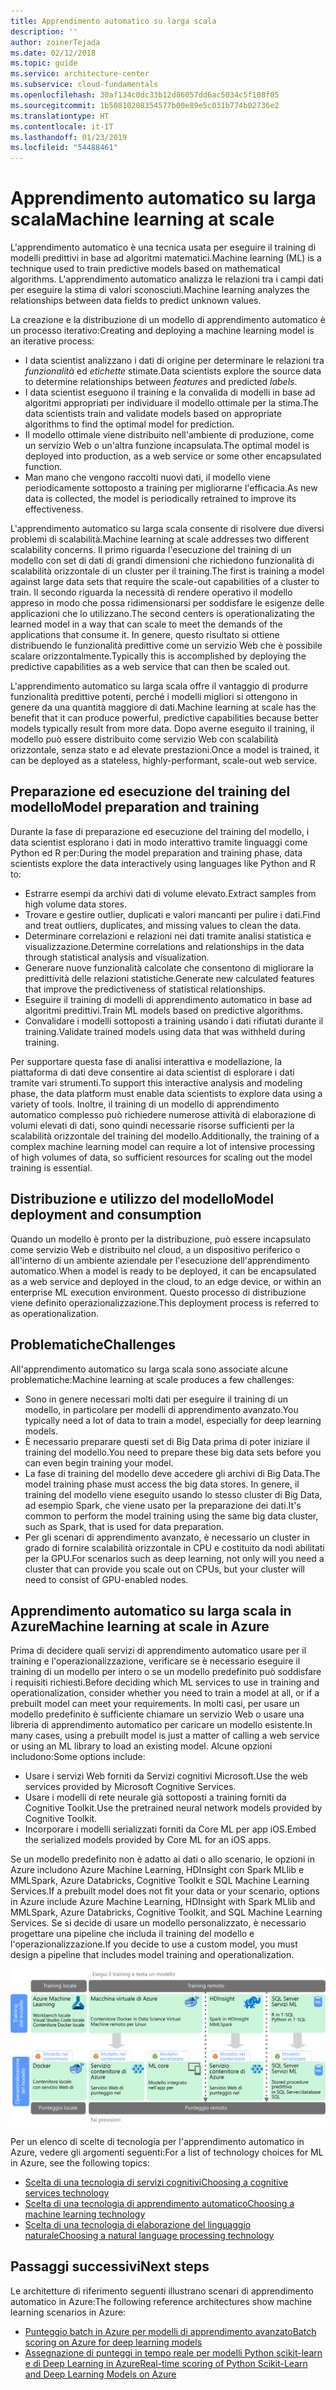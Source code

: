 ```yaml
---
title: Apprendimento automatico su larga scala
description: ''
author: zoinerTejada
ms.date: 02/12/2018
ms.topic: guide
ms.service: architecture-center
ms.subservice: cloud-fundamentals
ms.openlocfilehash: 30af134c0dc33b12d86057dd6ac5034c5f108f05
ms.sourcegitcommit: 1b50810208354577b00e89e5c031b774b02736e2
ms.translationtype: HT
ms.contentlocale: it-IT
ms.lasthandoff: 01/23/2019
ms.locfileid: "54488461"
---
```

# <a name="machine-learning-at-scale"></a><span data-ttu-id="0aa71-102">Apprendimento automatico su larga scala</span><span class="sxs-lookup"><span data-stu-id="0aa71-102">Machine learning at scale</span></span>

<span data-ttu-id="0aa71-103">L'apprendimento automatico è una tecnica usata per eseguire il training di modelli predittivi in base ad algoritmi matematici.</span><span class="sxs-lookup"><span data-stu-id="0aa71-103">Machine learning (ML) is a technique used to train predictive models based on mathematical algorithms.</span></span> <span data-ttu-id="0aa71-104">L'apprendimento automatico analizza le relazioni tra i campi dati per eseguire la stima di valori sconosciuti.</span><span class="sxs-lookup"><span data-stu-id="0aa71-104">Machine learning analyzes the relationships between data fields to predict unknown values.</span></span>

<span data-ttu-id="0aa71-105">La creazione e la distribuzione di un modello di apprendimento automatico è un processo iterativo:</span><span class="sxs-lookup"><span data-stu-id="0aa71-105">Creating and deploying a machine learning model is an iterative process:</span></span>

- <span data-ttu-id="0aa71-106">I data scientist analizzano i dati di origine per determinare le relazioni tra *funzionalità* ed *etichette* stimate.</span><span class="sxs-lookup"><span data-stu-id="0aa71-106">Data scientists explore the source data to determine relationships between *features* and predicted *labels*.</span></span>
- <span data-ttu-id="0aa71-107">I data scientist eseguono il training e la convalida di modelli in base ad algoritmi appropriati per individuare il modello ottimale per la stima.</span><span class="sxs-lookup"><span data-stu-id="0aa71-107">The data scientists train and validate models based on appropriate algorithms to find the optimal model for prediction.</span></span>
- <span data-ttu-id="0aa71-108">Il modello ottimale viene distribuito nell'ambiente di produzione, come un servizio Web o un'altra funzione incapsulata.</span><span class="sxs-lookup"><span data-stu-id="0aa71-108">The optimal model is deployed into production, as a web service or some other encapsulated function.</span></span>
- <span data-ttu-id="0aa71-109">Man mano che vengono raccolti nuovi dati, il modello viene periodicamente sottoposto a training per migliorarne l'efficacia.</span><span class="sxs-lookup"><span data-stu-id="0aa71-109">As new data is collected, the model is periodically retrained to improve its effectiveness.</span></span>

<span data-ttu-id="0aa71-110">L'apprendimento automatico su larga scala consente di risolvere due diversi problemi di scalabilità.</span><span class="sxs-lookup"><span data-stu-id="0aa71-110">Machine learning at scale addresses two different scalability concerns.</span></span> <span data-ttu-id="0aa71-111">Il primo riguarda l'esecuzione del training di un modello con set di dati di grandi dimensioni che richiedono funzionalità di scalabilità orizzontale di un cluster per il training.</span><span class="sxs-lookup"><span data-stu-id="0aa71-111">The first is training a model against large data sets that require the scale-out capabilities of a cluster to train.</span></span> <span data-ttu-id="0aa71-112">Il secondo riguarda la necessità di rendere operativo il modello appreso in modo che possa ridimensionarsi per soddisfare le esigenze delle applicazioni che lo utilizzano.</span><span class="sxs-lookup"><span data-stu-id="0aa71-112">The second centers is operationalizating the learned model in a way that can scale to meet the demands of the applications that consume it.</span></span> <span data-ttu-id="0aa71-113">In genere, questo risultato si ottiene distribuendo le funzionalità predittive come un servizio Web che è possibile scalare orizzontalmente.</span><span class="sxs-lookup"><span data-stu-id="0aa71-113">Typically this is accomplished by deploying the predictive capabilities as a web service that can then be scaled out.</span></span>

<span data-ttu-id="0aa71-114">L'apprendimento automatico su larga scala offre il vantaggio di produrre funzionalità predittive potenti, perché i modelli migliori si ottengono in genere da una quantità maggiore di dati.</span><span class="sxs-lookup"><span data-stu-id="0aa71-114">Machine learning at scale has the benefit that it can produce powerful, predictive capabilities because better models typically result from more data.</span></span> <span data-ttu-id="0aa71-115">Dopo averne eseguito il training, il modello può essere distribuito come servizio Web con scalabilità orizzontale, senza stato e ad elevate prestazioni.</span><span class="sxs-lookup"><span data-stu-id="0aa71-115">Once a model is trained, it can be deployed as a stateless, highly-performant, scale-out web service.</span></span>

## <a name="model-preparation-and-training"></a><span data-ttu-id="0aa71-116">Preparazione ed esecuzione del training del modello</span><span class="sxs-lookup"><span data-stu-id="0aa71-116">Model preparation and training</span></span>

<span data-ttu-id="0aa71-117">Durante la fase di preparazione ed esecuzione del training del modello, i data scientist esplorano i dati in modo interattivo tramite linguaggi come Python ed R per:</span><span class="sxs-lookup"><span data-stu-id="0aa71-117">During the model preparation and training phase, data scientists explore the data interactively using languages like Python and R to:</span></span>

- <span data-ttu-id="0aa71-118">Estrarre esempi da archivi dati di volume elevato.</span><span class="sxs-lookup"><span data-stu-id="0aa71-118">Extract samples from high volume data stores.</span></span>
- <span data-ttu-id="0aa71-119">Trovare e gestire outlier, duplicati e valori mancanti per pulire i dati.</span><span class="sxs-lookup"><span data-stu-id="0aa71-119">Find and treat outliers, duplicates, and missing values to clean the data.</span></span>
- <span data-ttu-id="0aa71-120">Determinare correlazioni e relazioni nei dati tramite analisi statistica e visualizzazione.</span><span class="sxs-lookup"><span data-stu-id="0aa71-120">Determine correlations and relationships in the data through statistical analysis and visualization.</span></span>
- <span data-ttu-id="0aa71-121">Generare nuove funzionalità calcolate che consentono di migliorare la predittività delle relazioni statistiche.</span><span class="sxs-lookup"><span data-stu-id="0aa71-121">Generate new calculated features that improve the predictiveness of statistical relationships.</span></span>
- <span data-ttu-id="0aa71-122">Eseguire il training di modelli di apprendimento automatico in base ad algoritmi predittivi.</span><span class="sxs-lookup"><span data-stu-id="0aa71-122">Train ML models based on predictive algorithms.</span></span>
- <span data-ttu-id="0aa71-123">Convalidare i modelli sottoposti a training usando i dati rifiutati durante il training.</span><span class="sxs-lookup"><span data-stu-id="0aa71-123">Validate trained models using data that was withheld during training.</span></span>

<span data-ttu-id="0aa71-124">Per supportare questa fase di analisi interattiva e modellazione, la piattaforma di dati deve consentire ai data scientist di esplorare i dati tramite vari strumenti.</span><span class="sxs-lookup"><span data-stu-id="0aa71-124">To support this interactive analysis and modeling phase, the data platform must enable data scientists to explore data using a variety of tools.</span></span> <span data-ttu-id="0aa71-125">Inoltre, il training di un modello di apprendimento automatico complesso può richiedere numerose attività di elaborazione di volumi elevati di dati, sono quindi necessarie risorse sufficienti per la scalabilità orizzontale del training del modello.</span><span class="sxs-lookup"><span data-stu-id="0aa71-125">Additionally, the training of a complex machine learning model can require a lot of intensive processing of high volumes of data, so sufficient resources for scaling out the model training is essential.</span></span>

## <a name="model-deployment-and-consumption"></a><span data-ttu-id="0aa71-126">Distribuzione e utilizzo del modello</span><span class="sxs-lookup"><span data-stu-id="0aa71-126">Model deployment and consumption</span></span>

<span data-ttu-id="0aa71-127">Quando un modello è pronto per la distribuzione, può essere incapsulato come servizio Web e distribuito nel cloud, a un dispositivo periferico o all'interno di un ambiente aziendale per l'esecuzione dell'apprendimento automatico.</span><span class="sxs-lookup"><span data-stu-id="0aa71-127">When a model is ready to be deployed, it can be encapsulated as a web service and deployed in the cloud, to an edge device, or within an enterprise ML execution environment.</span></span> <span data-ttu-id="0aa71-128">Questo processo di distribuzione viene definito operazionalizzazione.</span><span class="sxs-lookup"><span data-stu-id="0aa71-128">This deployment process is referred to as operationalization.</span></span>

## <a name="challenges"></a><span data-ttu-id="0aa71-129">Problematiche</span><span class="sxs-lookup"><span data-stu-id="0aa71-129">Challenges</span></span>

<span data-ttu-id="0aa71-130">All'apprendimento automatico su larga scala sono associate alcune problematiche:</span><span class="sxs-lookup"><span data-stu-id="0aa71-130">Machine learning at scale produces a few challenges:</span></span>

- <span data-ttu-id="0aa71-131">Sono in genere necessari molti dati per eseguire il training di un modello, in particolare per modelli di apprendimento avanzato.</span><span class="sxs-lookup"><span data-stu-id="0aa71-131">You typically need a lot of data to train a model, especially for deep learning models.</span></span>
- <span data-ttu-id="0aa71-132">È necessario preparare questi set di Big Data prima di poter iniziare il training del modello.</span><span class="sxs-lookup"><span data-stu-id="0aa71-132">You need to prepare these big data sets before you can even begin training your model.</span></span>
- <span data-ttu-id="0aa71-133">La fase di training del modello deve accedere gli archivi di Big Data.</span><span class="sxs-lookup"><span data-stu-id="0aa71-133">The model training phase must access the big data stores.</span></span> <span data-ttu-id="0aa71-134">In genere, il training del modello viene eseguito usando lo stesso cluster di Big Data, ad esempio Spark, che viene usato per la preparazione dei dati.</span><span class="sxs-lookup"><span data-stu-id="0aa71-134">It's common to perform the model training using the same big data cluster, such as Spark, that is used for data preparation.</span></span>
- <span data-ttu-id="0aa71-135">Per gli scenari di apprendimento avanzato, è necessario un cluster in grado di fornire scalabilità orizzontale in CPU e costituito da nodi abilitati per la GPU.</span><span class="sxs-lookup"><span data-stu-id="0aa71-135">For scenarios such as deep learning, not only will you need a cluster that can provide you scale out on CPUs, but your cluster will need to consist of GPU-enabled nodes.</span></span>

## <a name="machine-learning-at-scale-in-azure"></a><span data-ttu-id="0aa71-136">Apprendimento automatico su larga scala in Azure</span><span class="sxs-lookup"><span data-stu-id="0aa71-136">Machine learning at scale in Azure</span></span>

<span data-ttu-id="0aa71-137">Prima di decidere quali servizi di apprendimento automatico usare per il training e l'operazionalizzazione, verificare se è necessario eseguire il training di un modello per intero o se un modello predefinito può soddisfare i requisiti richiesti.</span><span class="sxs-lookup"><span data-stu-id="0aa71-137">Before deciding which ML services to use in training and operationalization, consider whether you need to train a model at all, or if a prebuilt model can meet your requirements.</span></span> <span data-ttu-id="0aa71-138">In molti casi, per usare un modello predefinito è sufficiente chiamare un servizio Web o usare una libreria di apprendimento automatico per caricare un modello esistente.</span><span class="sxs-lookup"><span data-stu-id="0aa71-138">In many cases, using a prebuilt model is just a matter of calling a web service or using an ML library to load an existing model.</span></span> <span data-ttu-id="0aa71-139">Alcune opzioni includono:</span><span class="sxs-lookup"><span data-stu-id="0aa71-139">Some options include:</span></span>

- <span data-ttu-id="0aa71-140">Usare i servizi Web forniti da Servizi cognitivi Microsoft.</span><span class="sxs-lookup"><span data-stu-id="0aa71-140">Use the web services provided by Microsoft Cognitive Services.</span></span>
- <span data-ttu-id="0aa71-141">Usare i modelli di rete neurale già sottoposti a training forniti da Cognitive Toolkit.</span><span class="sxs-lookup"><span data-stu-id="0aa71-141">Use the pretrained neural network models provided by Cognitive Toolkit.</span></span>
- <span data-ttu-id="0aa71-142">Incorporare i modelli serializzati forniti da Core ML per app iOS.</span><span class="sxs-lookup"><span data-stu-id="0aa71-142">Embed the serialized models provided by Core ML for an iOS apps.</span></span>

<span data-ttu-id="0aa71-143">Se un modello predefinito non è adatto ai dati o allo scenario, le opzioni in Azure includono Azure Machine Learning, HDInsight con Spark MLlib e MMLSpark, Azure Databricks, Cognitive Toolkit e SQL Machine Learning Services.</span><span class="sxs-lookup"><span data-stu-id="0aa71-143">If a prebuilt model does not fit your data or your scenario, options in Azure include Azure Machine Learning, HDInsight with Spark MLlib and MMLSpark, Azure Databricks, Cognitive Toolkit, and SQL Machine Learning Services.</span></span> <span data-ttu-id="0aa71-144">Se si decide di usare un modello personalizzato, è necessario progettare una pipeline che includa il training del modello e l'operazionalizzazione.</span><span class="sxs-lookup"><span data-stu-id="0aa71-144">If you decide to use a custom model, you must design a pipeline that includes model training and operationalization.</span></span>

![Opzioni di modelli in Azure](./images/machine-learning-model-training-and-deployment.png)

<span data-ttu-id="0aa71-146">Per un elenco di scelte di tecnologia per l'apprendimento automatico in Azure, vedere gli argomenti seguenti:</span><span class="sxs-lookup"><span data-stu-id="0aa71-146">For a list of technology choices for ML in Azure, see the following topics:</span></span>

- [<span data-ttu-id="0aa71-147">Scelta di una tecnologia di servizi cognitivi</span><span class="sxs-lookup"><span data-stu-id="0aa71-147">Choosing a cognitive services technology</span></span>](../technology-choices/cognitive-services.md)
- [<span data-ttu-id="0aa71-148">Scelta di una tecnologia di apprendimento automatico</span><span class="sxs-lookup"><span data-stu-id="0aa71-148">Choosing a machine learning technology</span></span>](../technology-choices/data-science-and-machine-learning.md)
- [<span data-ttu-id="0aa71-149">Scelta di una tecnologia di elaborazione del linguaggio naturale</span><span class="sxs-lookup"><span data-stu-id="0aa71-149">Choosing a natural language processing technology</span></span>](../technology-choices/natural-language-processing.md)

## <a name="next-steps"></a><span data-ttu-id="0aa71-150">Passaggi successivi</span><span class="sxs-lookup"><span data-stu-id="0aa71-150">Next steps</span></span>

<span data-ttu-id="0aa71-151">Le architetture di riferimento seguenti illustrano scenari di apprendimento automatico in Azure:</span><span class="sxs-lookup"><span data-stu-id="0aa71-151">The following reference architectures show machine learning scenarios in Azure:</span></span>

- [<span data-ttu-id="0aa71-152">Punteggio batch in Azure per modelli di apprendimento avanzato</span><span class="sxs-lookup"><span data-stu-id="0aa71-152">Batch scoring on Azure for deep learning models</span></span>](../../reference-architectures/ai/batch-scoring-deep-learning.md)
- [<span data-ttu-id="0aa71-153">Assegnazione di punteggi in tempo reale per modelli Python scikit-learn e di Deep Learning in Azure</span><span class="sxs-lookup"><span data-stu-id="0aa71-153">Real-time scoring of Python Scikit-Learn and Deep Learning Models on Azure</span></span>](../../reference-architectures/ai/realtime-scoring-python.md)